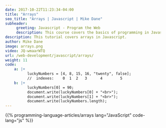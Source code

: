 ```yaml
---
date: 2017-10-22T11:23:34-04:00
title: "Arrays"
seo_title: "Arrays | Javascript | Mike Dane"
subheader:
     greeting: Javascript - Program the Web
     description: This course covers the basics of programming in Javascript. Work your way through the videos/articles and I'll teach you everything you need to know to make your website more responsive!
description: This tutorial covers arrays in Javascript.
author: Mike Dane
image: arrays.png
video: JQ-wmaarWTQ
url: /web-development/javascript/arrays/
weight: 11
code:
    a: |+
          luckyNumbers = [4, 8, 15, 16, "twenty", false];
          //  indexes:    0  1  2   3      4        5
    b: |+
          luckyNumbers[0] = 90;
          document.write(luckyNumbers[0] + "<br>");
          document.write(luckyNumbers[1] + "<br>");
          document.write(luckyNumbers.length);
---
```


{{% programming-language-articles/arrays lang="JavaScript" code-lang="js" %}}
